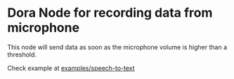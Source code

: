 # Dora Node for recording data from microphone

This node will send data as soon as the microphone volume is higher than a threshold.

Check example at [examples/speech-to-text](examples/speech-to-text)
